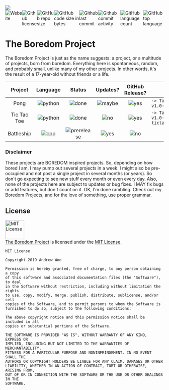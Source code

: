 <img sytle="width:100%" src="https://www.dropbox.com/s/moco159cewwdijb/theboredomproject.png?raw=1" />

<div style="width:100%;display:flex;justify-content:center;">
<a src="https://wooandrew.github.io/projects/theboredomproject/theboredomproject.htm"><img alt="Website" src="https://img.shields.io/website/https/wooandrew.github.io/projects/theboredomproject/theboredomproject.htm.svg"></a>
<a src="https://github.com/wooandrew/TheBoredomProject/blob/master/LICENSE"><img alt="Github license" src="https://img.shields.io/github/license/wooandrew/TheBoredomProject.svg"></a>
<img alt="GitHub repo size" src="https://img.shields.io/github/repo-size/wooandrew/TheBoredomProject.svg">
<img alt="GitHub code size in bytes" src="https://img.shields.io/github/languages/code-size/wooandrew/TheBoredomProject.svg">
<img alt="Github last commit" src="https://img.shields.io/github/last-commit/wooandrew/TheBoredomProject.svg">
<img alt="Github commit activity" src="https://img.shields.io/github/commit-activity/m/wooandrew/TheBoredomProject.svg">
<img alt="GitHub language count" src="https://img.shields.io/github/languages/count/wooandrew/TheBoredomProject.svg">
<img alt="GitHub top language" src="https://img.shields.io/github/languages/top/wooandrew/TheBoredomProject.svg">
</div>

# The Boredom Project
The Boredom Project is just as the name suggests: a project, or a multitude of projects, born from boredom. Everything here is spontaneous, random, and probably small, unlike many of my other projects. In other words, it's the result of a 17-year-old without friends or a life.

|Project    |Language                                                     |Status                                                                   |Updates?                                                 |GitHub Release?                                          |                        |
|:---------:|:-----------------------------------------------------------:|:-----------------------------------------------------------------------:|:-------------------------------------------------------:|:-------------------------------------------------------:|:-----------------------|
|Pong       |![python](https://img.shields.io/badge/-Python-%233572a5.svg)|![done](https://img.shields.io/badge/-Done-success.svg)                  |![maybe](https://img.shields.io/badge/-Maybe-yellow.svg) |![yes](https://img.shields.io/badge/-Yes-brightgreen.svg)|`-> Tag: v1.0-pong     `|
|Tic Tac Toe|![python](https://img.shields.io/badge/-Python-%233572a5.svg)|![done](https://img.shields.io/badge/-Done-success.svg)                  |![no](https://img.shields.io/badge/-No-red.svg)          |![yes](https://img.shields.io/badge/-Yes-brightgreen.svg)|`-> Tag: v1.0-tictactoe`|
|Battleship |![cpp](https://img.shields.io/badge/-C%2B%2B-%23f34b7d.svg)  |![prerelease](https://img.shields.io/badge/-Pre--Release-yellowgreen.svg)|![yes](https://img.shields.io/badge/-Yes-brightgreen.svg)|![no](https://img.shields.io/badge/-No-red.svg)          |`                      `|
<!-- ![build](https://img.shields.io/badge/-Build-blueviolet.svg) -->
### Disclaimer
These projects are BOREDOM inspired projects. So, depending on how bored I am, I may pump out several projects in a week. I might also be pre-occupied and not post a single project in several months (or years). So don't go expecting to see new stuff every month or even every day. Also, none of the projects here are subject to updates or bug fixes. I MAY fix bugs or add features, but don't count on it. OK, I'm done rambling. Check out my Boredom Projects, and for the love of something, use proper grammar.

## License
<a rel="license" href="https://opensource.org/licenses/MIT"><img alt="MIT License" src="https://cloud.githubusercontent.com/assets/5456665/18950087/fbe0681a-865f-11e6-9552-e59d038d5913.png" width="60em" height=auto/></a><br/><a href="https://github.com/wooandrew/TheBoredomProject">The Boredom Project</a> is licensed under the <a rel="license" href="https://opensource.org/licenses/MIT">MIT License</a>.
```
MIT License

Copyright 2019 Andrew Woo

Permission is hereby granted, free of charge, to any person obtaining a copy 
of this software and associated documentation files (the "Software"), to deal 
in the Software without restriction, including without limitation the rights 
to use, copy, modify, merge, publish, distribute, sublicense, and/or sell 
copies of the Software, and to permit persons to whom the Software is 
furnished to do so, subject to the following conditions:

The above copyright notice and this permission notice shall be included in all 
copies or substantial portions of the Software.

THE SOFTWARE IS PROVIDED "AS IS", WITHOUT WARRANTY OF ANY KIND, EXPRESS OR 
IMPLIED, INCLUDING BUT NOT LIMITED TO THE WARRANTIES OF MERCHANTABILITY, 
FITNESS FOR A PARTICULAR PURPOSE AND NONINFRINGEMENT. IN NO EVENT SHALL THE 
AUTHORS OR COPYRIGHT HOLDERS BE LIABLE FOR ANY CLAIM, DAMAGES OR OTHER 
LIABILITY, WHETHER IN AN ACTION OF CONTRACT, TORT OR OTHERWISE, ARISING FROM, 
OUT OF OR IN CONNECTION WITH THE SOFTWARE OR THE USE OR OTHER DEALINGS IN THE 
SOFTWARE.
```
